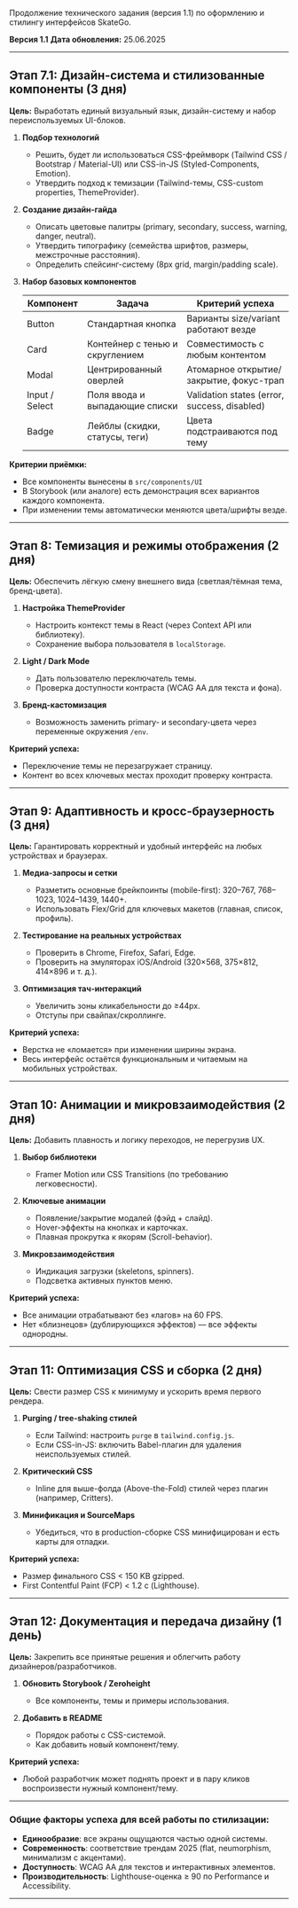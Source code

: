 Продолжение технического задания (версия 1.1) по оформлению и стилингу интерфейсов SkateGo.

**Версия 1.1**
**Дата обновления:** 25.06.2025

---

## Этап 7.1: Дизайн-система и стилизованные компоненты (3 дня)

**Цель:**
Выработать единый визуальный язык, дизайн-систему и набор переиспользуемых UI-блоков.

1. **Подбор технологий**

   * Решить, будет ли использоваться CSS-фреймворк (Tailwind CSS / Bootstrap / Material-UI) или CSS-in-JS (Styled-Components, Emotion).
   * Утвердить подход к темизации (Tailwind-темы, CSS-custom properties, ThemeProvider).

2. **Создание дизайн-гайда**

   * Описать цветовые палитры (primary, secondary, success, warning, danger, neutral).
   * Утвердить типографику (семейства шрифтов, размеры, межстрочные расстояния).
   * Определить спейсинг-систему (8px grid, margin/padding scale).

3. **Набор базовых компонентов**

   | Компонент      | Задача                          | Критерий успеха                              |
   | -------------- | ------------------------------- | -------------------------------------------- |
   | Button         | Стандартная кнопка              | Варианты size/variant работают везде         |
   | Card           | Контейнер с тенью и скруглением | Совместимость с любым контентом              |
   | Modal          | Центрированный оверлей          | Атомарное открытие/закрытие, фокус-трап      |
   | Input / Select | Поля ввода и выпадающие списки  | Validation states (error, success, disabled) |
   | Badge          | Лейблы (скидки, статусы, теги)  | Цвета подстраиваются под тему                |

**Критерии приёмки:**

* Все компоненты вынесены в `src/components/UI`
* В Storybook (или аналоге) есть демонстрация всех вариантов каждого компонента.
* При изменении темы автоматически меняются цвета/шрифты везде.

---

## Этап 8: Темизация и режимы отображения (2 дня)

**Цель:**
Обеспечить лёгкую смену внешнего вида (светлая/тёмная тема, бренд-цвета).

1. **Настройка ThemeProvider**

   * Настроить контекст темы в React (через Context API или библиотеку).
   * Сохранение выбора пользователя в `localStorage`.

2. **Light / Dark Mode**

   * Дать пользователю переключатель темы.
   * Проверка доступности контраста (WCAG AA для текста и фона).

3. **Бренд-кастомизация**

   * Возможность заменить primary- и secondary-цвета через переменные окружения `/env`.

**Критерий успеха:**

* Переключение темы не перезагружает страницу.
* Контент во всех ключевых местах проходит проверку контраста.

---

## Этап 9: Адаптивность и кросс-браузерность (3 дня)

**Цель:**
Гарантировать корректный и удобный интерфейс на любых устройствах и браузерах.

1. **Медиа-запросы и сетки**

   * Разметить основные брейкпоинты (mobile-first): 320–767, 768–1023, 1024–1439, 1440+.
   * Использовать Flex/Grid для ключевых макетов (главная, список, профиль).

2. **Тестирование на реальных устройствах**

   * Проверить в Chrome, Firefox, Safari, Edge.
   * Проверить на эмуляторах iOS/Android (320×568, 375×812, 414×896 и т. д.).

3. **Оптимизация тач-интеракций**

   * Увеличить зоны кликабельности до ≥44px.
   * Отступы при свайпах/скроллинге.

**Критерий успеха:**

* Верстка не «ломается» при изменении ширины экрана.
* Весь интерфейс остаётся функциональным и читаемым на мобильных устройствах.

---

## Этап 10: Анимации и микровзаимодействия (2 дня)

**Цель:**
Добавить плавность и логику переходов, не перегрузив UX.

1. **Выбор библиотеки**

   * Framer Motion или CSS Transitions (по требованию легковесности).

2. **Ключевые анимации**

   * Появление/закрытие модалей (фэйд + слайд).
   * Hover-эффекты на кнопках и карточках.
   * Плавная прокрутка к якорям (Scroll-behavior).

3. **Микровзаимодействия**

   * Индикация загрузки (skeletons, spinners).
   * Подсветка активных пунктов меню.

**Критерий успеха:**

* Все анимации отрабатывают без «лагов» на 60 FPS.
* Нет «близнецов» (дублирующихся эффектов) — все эффекты однородны.

---

## Этап 11: Оптимизация CSS и сборка (2 дня)

**Цель:**
Свести размер CSS к минимуму и ускорить время первого рендера.

1. **Purging / tree-shaking стилей**

   * Если Tailwind: настроить `purge` в `tailwind.config.js`.
   * Если CSS-in-JS: включить Babel-плагин для удаления неиспользуемых стилей.

2. **Критический CSS**

   * Inline для выше-фолда (Above-the-Fold) стилей через плагин (например, Critters).

3. **Минификация и SourceMaps**

   * Убедиться, что в production-сборке CSS минифицирован и есть карты для отладки.

**Критерий успеха:**

* Размер финального CSS < 150 KB gzipped.
* First Contentful Paint (FCP) < 1.2 с (Lighthouse).

---

## Этап 12: Документация и передача дизайну (1 день)

**Цель:**
Закрепить все принятые решения и облегчить работу дизайнеров/разработчиков.

1. **Обновить Storybook / Zeroheight**

   * Все компоненты, темы и примеры использования.
2. **Добавить в README**

   * Порядок работы с CSS-системой.
   * Как добавить новый компонент/тему.

**Критерий успеха:**

* Любой разработчик может поднять проект и в пару кликов воспроизвести нужный компонент/тему.

---

### Общие факторы успеха для всей работы по стилизации:

* **Единообразие**: все экраны ощущаются частью одной системы.
* **Современность**: соответствие трендам 2025 (flat, neumorphism, минимализм с акцентами).
* **Доступность**: WCAG AA для текстов и интерактивных элементов.
* **Производительность**: Lighthouse-оценка ≥ 90 по Performance и Accessibility.

---
